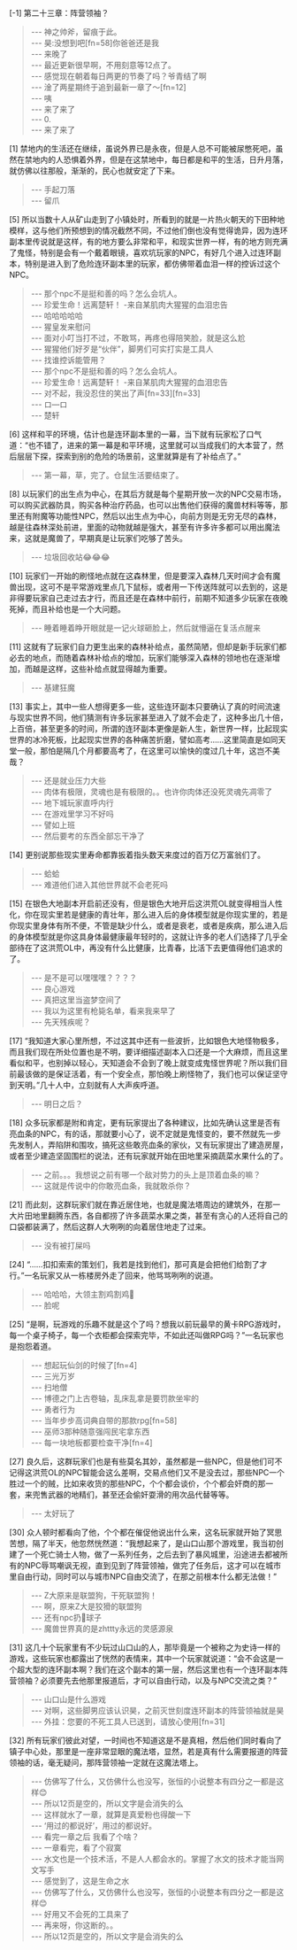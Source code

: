 
[-1] 第二十三章：阵营领袖？
>--- 神之帅斧，留痕于此。<br>
>--- 昊:没想到吧[fn=58]你爸爸还是我<br>
>--- 来晚了<br>
>--- 最近更新很早啊，不用刻意等12点了。<br>
>--- 感觉现在朝着每日两更的节奏了吗？爷青结了啊<br>
>--- 淦了两星期终于追到最新一章了～[fn=12]<br>
>--- 咦<br>
>--- 来了来了<br>
>--- 0.<br>
>--- 来了来了<br>

[1] 禁地内的生活还在继续，虽说外界已是永夜，但是人总不可能被尿憋死吧，虽然在禁地内的人恐惧着外界，但是在这禁地中，每日都是和平的生活，日升月落，就仿佛以往那般，渐渐的，民心也就安定了下来。
>--- 手起刀落<br>
>--- 留爪<br>

[5] 所以当数十人从矿山走到了小镇处时，所看到的就是一片热火朝天的下田种地模样，这与他们所预想到的情况截然不同，不过他们倒也没有觉得诡异，因为连环副本里传说就是这样，有的地方要么非常和平，和现实世界一样，有的地方则充满了鬼怪，特别是会有一个戴着眼镜，喜欢坑玩家的NPC，有好几个进入过连环副本，特别是进入到了危险连环副本里的玩家，都仿佛带着血泪一样的控诉过这个NPC。
>--- 那个npc不是挺和善的吗？怎么会坑人。<br>
>--- 珍爱生命！远离楚轩！
                   -来自某肌肉大猩猩的血泪忠告<br>
>--- 哈哈哈哈哈<br>
>--- 猩皇发来慰问<br>
>--- 面对小叮当打不过，不敢骂，再疼也得陪笑脸，就是这么尬<br>
>--- 猩猩他们好歹是“伙伴”，脚男们可实打实是工具人<br>
>--- 找谁控诉能管用？<br>
>--- 那个npc不是挺和善的吗？怎么会坑人。<br>
>--- 珍爱生命！远离楚轩！
                   -来自某肌肉大猩猩的血泪忠告<br>
>--- 对不起，我没忍住的笑出了声[fn=33][fn=33]<br>
>--- ロ—ロ<br>
>--- 楚轩<br>

[6] 这样和平的环境，估计也是连环副本里的一幕，当下就有玩家松了口气道：“也不错了，进来的第一幕是和平环境，这里就可以当成我们的大本营了，然后层层下探，探索到别的危险的场景前，这里就算是有了补给点了。”
>--- 第一幕，草，完了。仓鼠生活要结束了。<br>

[8] 以玩家们的出生点为中心，在其后方就是每个星期开放一次的NPC交易市场，可以购买武器防具，购买各种治疗药品，也可以出售他们获得的魔兽材料等等，那里还有附魔等功能性NPC，然后以出生点为中心，向前方则是无穷无尽的森林，越是往森林深处前进，里面的动物就越是强大，甚至有许多许多都可以用出魔法来，这就是魔兽了，早期真是让玩家们吃够了苦头。
>--- 垃圾回收站😂😂😂<br>

[10] 玩家们一开始的刷怪地点就在这森林里，但是要深入森林几天时间才会有魔兽出现，这可不是平常游戏里点几下鼠标，或者用一下传送阵就可以去到的，这是非得要玩家自己走过去才行，而且还是在森林中前行，前期不知道多少玩家在夜晚死掉，而且补给也是一个大问题。
>--- 睡着睡着睁开眼就是一记火球砸脸上，然后就懵逼在复活点醒来<br>

[11] 这就有了玩家们自力更生出来的森林补给点，虽然简陋，但却是新手玩家们都必去的地点，而随着森林补给点的增加，玩家们能够深入森林的领地也在逐渐增加，而越是这样，这些补给点就显得越为重要。
>--- 基建狂魔<br>

[13] 事实上，其中一些人想得更多一些，这些连环副本只要确认了真的时间流速与现实世界不同，他们猜测有许多玩家甚至进入了就不会走了，这种多出几十倍，上百倍，甚至更多的时间，所谓的连环副本更像是新人生，新世界一样，比起现实世界的冰冷死板，比起现实世界的各种痛苦折磨，譬如高考……这里简直是如同天堂一般，那怕是隔几个月都要高考了，在这里可以愉快的度过几十年，这岂不美哉？
>--- 还是就业压力大些<br>
>--- 肉体有极限，灵魂也是有极限的。。也许你肉体还没死灵魂先凋零了<br>
>--- 地下城玩家直呼内行<br>
>--- 在游戏里学习不好吗<br>
>--- 譬如上班<br>
>--- 然后要考的东西全部忘干净了<br>

[14] 更别说那些现实里寿命都靠扳着指头数天来度过的百万亿万富翁们了。
>--- 蛤蛤<br>
>--- 难道他们进入其他世界就不会老死吗<br>

[15] 在银色大地副本开启前还没有，但是银色大地开后这洪荒OL就变得相当人性化，你在现实里若是健康的青壮年，那么进入后的身体模型就是你现实里的，若是你现实里身体有所不便，不管是缺少什么，或者是衰老，或者是疾病，那么进入后的身体模型就是你这具身体最健康最年轻时的，这就让许多的老人们选择了几乎全部待在了这洪荒OL中，再没有什么比健康，比青春，比活下去更值得他们追求的了。
>--- 是不是可以嘿嘿嘿？？？？<br>
>--- 良心游戏<br>
>--- 真把这里当盗梦空间了<br>
>--- 我以为这里有枪毙名单，看来我来早了<br>
>--- 先天残疾呢？<br>

[17] “我知道大家心里所想，不过这其中还有一些波折，比如银色大地怪物极多，而且我们现在所处位置也是不明，要详细描述副本入口还是一个大麻烦，而且这里看似和平，也别掉以轻心，天知道会不会到了晚上就变成鬼怪世界呢？所以我们目前最该做的是保证活着，有一个安全点，那怕晚上刷怪物了，我们也可以保证坚守到天明。”几十人中，立刻就有人大声疾呼道。
>--- 明日之后？<br>

[18] 众多玩家都是附和肯定，更有玩家提出了各种建议，比如先确认这里是否有亮血条的NPC，有的话，那就要小心了，说不定就是鬼怪变的，要不然就先一步先发制人，弄陷阱和围攻，搞死这些敢亮血条的家伙，又有玩家提出了建造房屋，或者至少建造坚固围栏的说法，还有玩家就开始在田地里采摘蔬菜水果什么的了。
>--- 之前。。。我想说之前有哪一个敌对势力的头上是顶着血条的嘛？<br>
>--- 这就是传说中的你敢亮血条，我就敢杀你？<br>

[21] 而此刻，这群玩家们就在靠近居住地，也就是魔法塔周边的建筑外，在那一大片田地里翻腾东西，各自都捞了许多蔬菜水果之类，甚至有贪心的人还将自己的口袋都装满了，然后这群人大咧咧的向着居住地走了过来。
>--- 没有被打屎吗<br>

[24] “……扣扣索索的策划们，我若是找到他们，那可真是会把他们给割了才行。”一名玩家又从一栋楼房外走了回来，他骂骂咧咧的说道。
>--- 哈哈哈，大领主割鸡割鸡🐔<br>
>--- 脸呢<br>

[25] “是啊，玩游戏的乐趣不就是这个了吗？想我以前玩最早的黄卡RPG游戏时，每一个桌子椅子，每一个衣柜都会探索完毕，不如此还叫做RPG吗？”一名玩家也是抱怨着道。
>--- 想起玩仙剑的时候了[fn=4]<br>
>--- 三光万岁<br>
>--- 扫地僧<br>
>--- 博德之门上古卷轴，乱床乱拿是要罚款坐牢的<br>
>--- 勇者行为<br>
>--- 当年步步高词典自带的那款rpg[fn=58]<br>
>--- 巫师3那种随意强闯民宅拿东西<br>
>--- 每一块地板都要检查干净[fn=4]<br>

[27] 良久后，这群玩家们也是有些莫名其妙，虽然都是一些NPC，但是他们可不记得这洪荒OL的NPC智能会这么差啊，交易点他们又不是没去过，那些NPC一个胜过一个的贼，比如来收货的那些NPC，个个都会谈价，个个都会奸商的那一套，来兜售武器的地精们，甚至还会偷奸耍滑的用次品代替等等。
>--- 太好玩了<br>

[30] 众人顿时都看向了他，个个都在催促他说出什么来，这名玩家就开始了冥思苦想，隔了半天，他忽然恍然道：“我想起来了，是山口山那个游戏里，我当初创建了一个死亡骑士人物，做了一系列任务，之后去到了暴风城里，沿途进去都被所有的NPC辱骂嘲讽无视，直到见到了阵营领袖，做完了任务后，这才可以在城市里自由行动，同时可以与城市NPC自由交流了，在那之前根本什么都无法做！”
>--- Z大原来是联盟狗，干死联盟狗！<br>
>--- 啊，原来Z大是狡猾的联盟狗<br>
>--- 还有npc扔💩球子<br>
>--- 魔兽世界真的是zhttty永远的灵感源泉<br>

[31] 这几十个玩家里有不少玩过山口山的人，那毕竟是一个被称之为史诗一样的游戏，这些玩家也都露出了恍然的表情来，其中一个玩家就说道：“会不会这是一个超大型的连环副本啊？我们在这个副本的第一层，然后这里也有一个连环副本阵营领袖？必须要先去他那里报道后，才可以自由行动，以及与NPC交流之类？”
>--- 山口山是什么游戏<br>
>--- 对啊，这些脚男应该认识昊，之前灭世刻度连环副本的阵营领袖就是昊<br>
>--- 外挂：您要的不死工具人已送到，请放心使用[fn=31]<br>

[32] 所有玩家们彼此对望，一时间也不知道这是不是真相，然后他们同时看向了镇子中心处，那里是一座非常显眼的魔法塔，显然，若是真有什么需要报道的阵营领袖的话，毫无疑问，那阵营领袖一定就在这魔法塔上。
>--- 仿佛写了什么，又仿佛什么也没写，张恒的小说整本有四分之一都是这样😊<br>
>--- 所以12页是空的，所以文字是会消失的么<br>
>--- 这样就水了一章，就算是真爱粉也得酸一下<br>
>--- ‘用过的都说好’，用过的都说好。<br>
>--- 看完一章之后 我看了个啥？<br>
>--- 一章看完，看了个寂寞<br>
>--- 水文也是一个技术活，不是人人都会水的。掌握了水文的技术才能当网文写手<br>
>--- 感觉到了，这是生命之水<br>
>--- 仿佛写了什么，又仿佛什么也没写，张恒的小说整本有四分之一都是这样😊<br>
>--- 好用又不会死的工具来了<br>
>--- 再来呀，你这断的。。<br>
>--- 所以12页是空的，所以文字是会消失的么<br>
